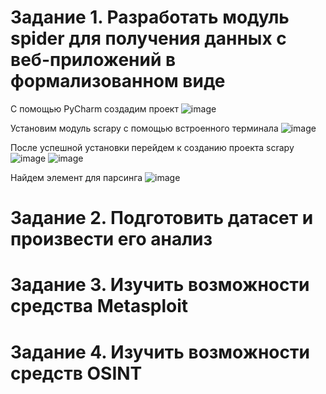 # Задание 1. Разработать модуль spider для получения данных с веб-приложений в формализованном виде

С помощью PyCharm создадим проект
![image](https://github.com/slavastrybak/TMOvKB/assets/70744558/307309f2-7b0e-4ee7-9c94-986e1cd8713c)

Установим модуль scrapy с помощью встроенного терминала
![image](https://github.com/slavastrybak/TMOvKB/assets/70744558/bf91b8bc-1012-48b4-9c6a-385e27df0b53)

После успешной установки перейдем к созданию проекта scrapy
![image](https://github.com/slavastrybak/TMOvKB/assets/70744558/e32c0f2e-7a61-4e50-9369-b024db1eadef)
![image](https://github.com/slavastrybak/TMOvKB/assets/70744558/c1083c81-8692-435c-91cd-d8bced2aa0e0)

Найдем элемент для парсинга
![image](https://github.com/slavastrybak/TMOvKB/assets/70744558/289e055d-29c3-4ac7-8829-a6231582807b)


# Задание 2. Подготовить датасет и произвести его анализ
# Задание 3. Изучить возможности средства Metasploit
# Задание 4. Изучить возможности средств OSINT
